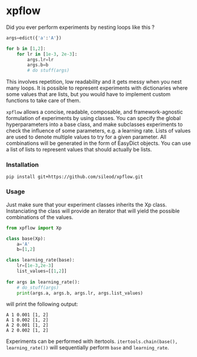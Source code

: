 # xpflow

Did you ever perform experiments by nesting loops like this ? 
```python
args=edict({'a':'A'})

for b in [1,2]:
    for lr in [1e-3, 2e-3]:
        args.lr=lr
        args.b=b
        # do stuff(args)
```
This involves repetition, low readability and it gets messy when you nest many loops.
It is possible to represent experiments with dictionaries where some values that are lists, but you would have to implement custom functions to take care of them.

`xpflow` allows a concise, readable, composable, and framework-agnostic formulation of experiments by using classes. You can specify the global hyperparameters into a base class, and make subclasses experiments to check the influence of some parameters, e.g. a learning rate. Lists of values are used to denote multiple values to try for a given parameter. All combinations will be generated in the form of EasyDict objects. You can use a list of lists to represent values that should actually be lists.

### Installation
```
pip install git+https://github.com/sileod/xpflow.git 
```


### Usage
Just make sure that your experiment classes inherits the Xp class. Instanciating the class will provide an iterator that will yield the possible combinations of the values.

```python
from xpflow import Xp

class base(Xp):
    a='A'
    b=[1,2]

class learning_rate(base):
    lr=[1e-3,2e-3]
    list_values=[[1,2]]
    
for args in learning_rate():
    # do_stuff(args)
    print(args.a, args.b, args.lr, args.list_values)
```
will print the following output:
```
A 1 0.001 [1, 2]
A 1 0.002 [1, 2]
A 2 0.001 [1, 2]
A 2 0.002 [1, 2]
```

Experiments can be performed with itertools. `itertools.chain(base(), learning_rate())` will sequentially perform `base` and `learning_rate`. 
